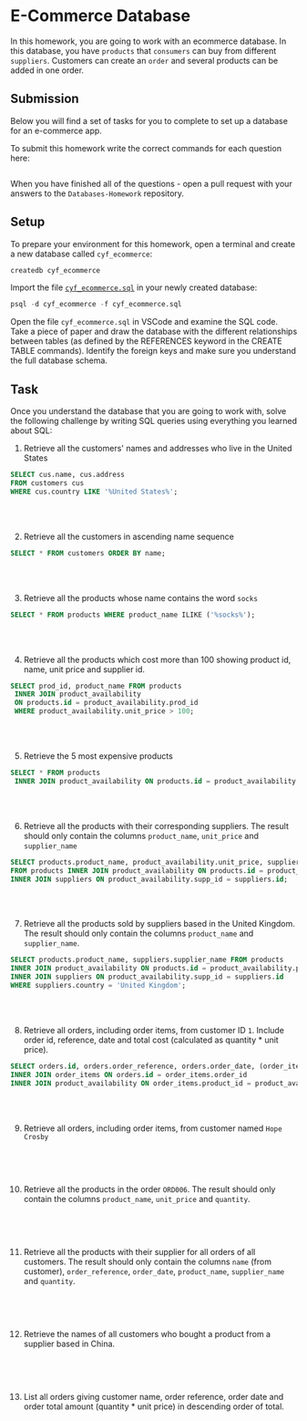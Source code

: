 # E-Commerce Database

In this homework, you are going to work with an ecommerce database. In this database, you have `products` that `consumers` can buy from different `suppliers`. Customers can create an `order` and several products can be added in one order.

## Submission

Below you will find a set of tasks for you to complete to set up a database for an e-commerce app.

To submit this homework write the correct commands for each question here:

```sql


```

When you have finished all of the questions - open a pull request with your answers to the `Databases-Homework` repository.

## Setup

To prepare your environment for this homework, open a terminal and create a new database called `cyf_ecommerce`:

```sql
createdb cyf_ecommerce
```

Import the file [`cyf_ecommerce.sql`](./cyf_ecommerce.sql) in your newly created database:

```sql
psql -d cyf_ecommerce -f cyf_ecommerce.sql
```

Open the file `cyf_ecommerce.sql` in VSCode and examine the SQL code. Take a piece of paper and draw the database with the different relationships between tables (as defined by the REFERENCES keyword in the CREATE TABLE commands). Identify the foreign keys and make sure you understand the full database schema.

## Task

Once you understand the database that you are going to work with, solve the following challenge by writing SQL queries using everything you learned about SQL:

1. Retrieve all the customers' names and addresses who live in the United States

```sql
SELECT cus.name, cus.address
FROM customers cus
WHERE cus.country LIKE '%United States%';

```

<br></br>

2. Retrieve all the customers in ascending name sequence

```sql
SELECT * FROM customers ORDER BY name;

```

<br></br>

3. Retrieve all the products whose name contains the word `socks`

```sql
SELECT * FROM products WHERE product_name ILIKE ('%socks%');

```

<br></br>

4. Retrieve all the products which cost more than 100 showing product id, name, unit price and supplier id.

```sql
SELECT prod_id, product_name FROM products
 INNER JOIN product_availability
 ON products.id = product_availability.prod_id
 WHERE product_availability.unit_price > 100;

```

<br></br>

5. Retrieve the 5 most expensive products

```sql
SELECT * FROM products
 INNER JOIN product_availability ON products.id = product_availability.prod_id ORDER BY product_availability.unit_price DESC LIMIT 5;

```

<br></br>

6. Retrieve all the products with their corresponding suppliers. The result should only contain the columns `product_name`, `unit_price` and `supplier_name`

```sql
SELECT products.product_name, product_availability.unit_price, suppliers.supplier_name
FROM products INNER JOIN product_availability ON products.id = product_availability.prod_id
INNER JOIN suppliers ON product_availability.supp_id = suppliers.id;

```

<br></br>

7. Retrieve all the products sold by suppliers based in the United Kingdom. The result should only contain the columns `product_name` and `supplier_name`.

```sql
SELECT products.product_name, suppliers.supplier_name FROM products
INNER JOIN product_availability ON products.id = product_availability.prod_id
INNER JOIN suppliers ON product_availability.supp_id = suppliers.id
WHERE suppliers.country = 'United Kingdom';

```

<br></br>

8. Retrieve all orders, including order items, from customer ID `1`. Include order id, reference, date and total cost (calculated as quantity \* unit price).

```sql
SELECT orders.id, orders.order_reference, orders.order_date, (order_items.quantity*product_availability.unit_price) AS total_cost FROM orders
INNER JOIN order_items ON orders.id = order_items.order_id
INNER JOIN product_availability ON order_items.product_id = product_availability.prod_id WHERE orders.customer_id = 1

```

<br></br>

9. Retrieve all orders, including order items, from customer named `Hope Crosby`

```sql


```

<br></br>

10. Retrieve all the products in the order `ORD006`. The result should only contain the columns `product_name`, `unit_price` and `quantity`.

```sql


```

<br></br>

11. Retrieve all the products with their supplier for all orders of all customers. The result should only contain the columns `name` (from customer), `order_reference`, `order_date`, `product_name`, `supplier_name` and `quantity`.

```sql


```

<br></br>

12. Retrieve the names of all customers who bought a product from a supplier based in China.

```sql


```

<br></br>

13. List all orders giving customer name, order reference, order date and order total amount (quantity \* unit price) in descending order of total.

```sql


```

<br></br>
